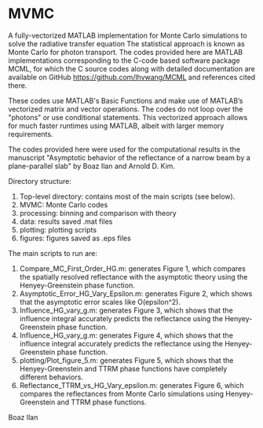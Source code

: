 # MVMC

A fully-vectorized MATLAB implementation for Monte Carlo simulations to solve the radiative transfer equation
The statistical approach is known as Monte Carlo for photon transport. The codes provided here are MATLAB implementations corresponding to the C-code based software package MCML, for which the C source codes along with detailed documentation are available on GitHub https://github.com/lhvwang/MCML and references cited there.

These codes use MATLAB's Basic Functions and make use of MATLAB’s vectorized matrix and vector operations. The codes do not loop over the "photons" or use conditional statements. This vectorized approach allows for much faster runtimes using MATLAB, albeit with larger memory requirements.

The codes provided here were used for the computational results in the manuscript "Asymptotic behavior of the reflectance of a narrow beam by a plane-parallel slab" by Boaz Ilan and Arnold D. Kim. 

Directory structure: 
1. Top-level directory: contains most of the main scripts (see below).
2. MVMC: Monte Carlo codes
3. processing: binning and comparison with theory
4.  data: results saved .mat files
5. plotting: plotting scripts
6. figures: figures saved as .eps files
   
The main scripts to run are:
1. Compare_MC_First_Order_HG.m: generates Figure 1, which compares  the spatially resolved reflectance with the asymptotic theory using the Henyey-Greenstein phase function.
2. Asymptotic_Error_HG_Vary_Epsilon.m: generates Figure 2, which shows that the asymptotic error scales like O(epsilon^2).
3. Influence_HG_vary_g.m: generates Figure 3, which shows that the influence integral accurately predicts the reflectance using the Henyey-Greenstein phase function.
4. Influence_HG_vary_g.m: generates Figure 4, which shows that the influence integral  accurately predicts the reflectance using the Henyey-Greenstein phase function.
5. plotting/Plot_figure_5.m: generates Figure 5, which shows that the Henyey-Greenstein and TTRM phase functions have completely different behaviors.
6. Reflectance_TTRM_vs_HG_Vary_epsilon.m: generates Figure 6, which compares the reflectances from Monte Carlo simulations using Henyey-Greenstein and TTRM phase functions.
   
Boaz Ilan
